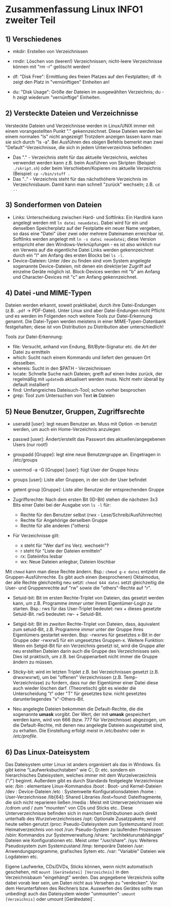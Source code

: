 # Zusammenfassung Linux INFO1 zweiter Teil

## 1) Verschiedenes
- mkdir: Erstellen von Verzeichnissen
- rmdir: Löschen von (leeren!) Verzeichnissen; nicht-leere Verzeichnisse
  können mit "rm -r" gelöscht werden!

- df: "Disk Free": Ermittlung des freien Platzes auf den Festplatten; df -h
  zeigt den Platz in "vernünftigen" Einheiten an!
- du: "Disk Usage": Größe der Dateien im ausgewählten Verzeichnis; du -h
  zeigt wiederum "vernünftige" Einheiten.

## 2) Versteckte Dateien und Verzeichnisse

Versteckte Dateien und Verzeichnisse werden in Linux/UNIX immer mit einem
vorangestellten Punkt "." gekennzeichnet. Diese Dateien werden bei einem
normalen "ls" nicht angezeigt! Trotzdem anzeigen lassen kann man sie sich
durch "ls -a".
Bei Ausführen des obigen Befehls bemerkt man zwei "Default"-Verzeichnisse,
die sich in jedem Unterverzeichnis befinden:
- Das "." - Verzeichnis steht für das aktuelle Verzeichnis, welches
  verwendet werden kann z.B. beim Ausführen von Skripten (Beispiel:
  `./skript.sh`) oder beim Verschieben/Kopieren ins aktuelle Verzeichnis
  (Beispiel: `cp ~/bin/stuff .`
- Das ".." - Verzeichnis steht für das nächsthöhere Verzeichnis im
  Verzeichnisbaum. Damit kann man schnell "zurück" wechseln; z.B. `cd ..`

## 3) Sonderformen von Dateien

- Links: Unterscheidung zwischen Hard- und Softlinks: Ein Hardlink kann
  angelegt werden mit `ln datei neuedatei`. Dabei wird für ein und denselben
  Speicherplatz auf der Festplatte ein neuer Name vergeben, so dass eine
  "Datei" über zwei oder mehrere Dateinamen erreichbar ist.
  Softlinks werden angelegt mit `ln -s datei neuedatei`; diese Version
  entspricht eher den Windows-Verknüpfungen - es ist also wirklich nur ein
  Verweis auf die eigentliche Datei
  Links werden gekennzeichnet durch ein "l" am Anfang des ersten Blocks bei
  `ls -l`.
- Device-Dateien: Unter /dev zu finden sind vom System angelegte sogenannte
  Device-Dateien, mit denen ein direkt(er)er Zugriff auf einzelne Geräte möglich
  ist. Block-Devices werden mit "b" am Anfang und Character-Devices mit "c" am
  Anfang gekennzeichnet.

## 4) Datei -und MIME-Typen

Dateien werden erkannt, soweit praktikabel, durch ihre Datei-Endungen (z.B.
`.pdf` -> PDF-Datei). Unter Linux sind aber Datei-Endungen nicht Pflicht und
es werden im Folgenden noch weitere Tools zur Datei-Erkennung genannt. Die
Datei-Typen werden meistens in einer MIME-Typen-Datenbank festgehalten; diese
ist von Distribution zu Distribution aber unterschiedlich!

Tools zur Datei-Erkennung:
- file: Versucht, anhand von Endung, Bit/Byte-Signatur etc. die Art der Datei zu
  ermitteln
- which: Sucht nach einem Kommando und liefert den genauen Ort desselben.
- whereis: Sucht in den $PATH - Verzeichnissen
- locate: Schnelle Suche nach Dateien; greift auf einen Index zurück, der
  regelmäßig mit `updatedb` aktualisert werden muss. Nicht mehr überall by
  default installiert!
- find: Umfangreiches Dateisuch-Tool; schon vorher besprochen
- grep: Tool zum Untersuchen von Text **in** Dateien

## 5) Neue Benutzer, Gruppen, Zugriffsrechte

- useradd [user]: legt neuen Benutzer an. Muss mit Option -m benutzt werden,
  um auch ein Home-Verzeichnis anzulegen
- passwd [user]: Ändert/erstellt das Passwort des aktuellen/angegebenen
  Users (nur root!)
- groupadd [Gruppe]: legt eine neue Benutzergruppe an. Eingetragen in
  /etc/groups
- usermod -a -G [Gruppe] [user]: fügt User der Gruppe hinzu
- groups [user]: Liste aller Gruppen, in der sich der User befindet
- getent group [Gruppe]: Liste aller Benutzer der entsprechenden Gruppe

- Zugriffsrechte: Nach dem ersten Bit (ID-Bit) stehen die nächsten 3x3 Bits
  einer Datei bei der Ausgabe von `ls -l` für:
  - Rechte für den Benutzer selbst (rwx - Lese/Schreib/Ausführrechte)
  - Rechte für Angehörige derselben Gruppe
  - Rechte für alle anderen ("others)
- Für Verzeichnisse gilt:
  - x steht für "Wer darf ins Verz. wechseln"?
  - r steht für "Liste der Dateien ermitteln"
  - rx: Dateiinfos lesbar
  - wx: Neue Dateien anlegbar, Dateien löschbar

Mit `chmod` kann man diese Rechte ändern. Bsp.: `chmod g-x datei` entzieht die
Gruppen-Ausführrechte. Es gibt auch einen (besprochenen) Oktalmodus, der alle
Rechte gleichzeitig neu setzt: `chmod 644 datei` setzt gleichzeitig die
User- und Gruppenrechte auf "rw" sowie die "others"-Rechte auf "r".

- Setuid-bit: Bit im ersten Rechte-Triplet von Dateien, das gesetzt werden
  kann, um z.B. Programme *immer* unter ihrem Eigentümer-Login zu starten.
  Bsp.: rws für das User-Triplet bedeutet: rwx + dieses gesetzte Setuid-Bit.
  rwS bedeutet: rw- + Setuid-Bit.
- Setgid-bit: Bit im *zweiten* Rechte-Triplet von Dateien, dass, äquivalent
  zum setuid-Bit, z.B. Programme *immer* unter der Gruppe ihres Eigentümers
  gestartet werden. Bsp: -rwxrws für gesetztes x-Bit in der Gruppe oder
  -rwxrwS für ein ungesetztes Gruppen-x.
  Weitere Funktion: Wenn ein Setgid-Bit für ein Verzeichnis gesetzt ist, wird
  die Gruppe aller neu erstellten Dateien darin auch die Gruppe des
  Verzeichnisses sein. Dies ist praktisch, um z.B. bei Gruppenarbeit nicht
  immer die Gruppe ändern zu müssen.
- Sticky-bit: wird im letzten Triplet z.B. bei Verzeichnissen gesetzt (z.B.
  drwxrwxrwt), um bei "offenen" Verzeichnissen (z.B. Temp-Verzeichnisse) zu
  fordern, dass nur der Eigentümer einer Datei diese auch wieder löschen darf.
  (Theoretisch) gibt es wieder die Unterscheidung "t" oder "T" für gesetztes
  bzw. nicht gesetztes darunterliegendes "x"-Others-Bit.

- Neu angelegte Dateien bekommen die Default-Rechte, die die sogenannte
  **umask** vorgibt. Der Wert, der mit **umask** gespeichert werden kann, wird
  von 666 (bzw. 777 für Verzeichnisse) abgezogen, um die Default-Rechte, mit
  denen neu angelegte Dateien ausgestattet sind, zu erhalten. Die Einstellung
  erfolgt meist in */etc/bashrc* oder in */etc/profile*.

## 6) Das Linux-Dateisystem
Das Dateisystem unter Linux ist anders organisiert als das in Windows. Es gibt
keine "Laufwerksbuchstaben" wie C:, D: etc. sondern ein hierarchisches
Dateisystem, welches immer mit dem Wurzelverzeichnis ("/") beginnt. Außerdem
gibt es durch Standards festgelegte Verzeichnisse wie:
/bin : elementare Linux-Kommandos
/boot : Boot- und Kernel-Dateien
/dev : Device-Dateien
/etc : Systemweite Konfigurationsdateien
/home : User-Verzeichnisse
/lib[64]: Shared Libraries
/lost+found: Dateifragmente, die sich nicht reparieren ließen
/media : Meist mit Unterverzeichnissen wie /cdrom und /<usb-stick-name> zum
"mounten" von CDs und Sticks etc.. Diese Unterverzeichnisse befinden sich in
manchen Distributionen auch direkt unterhalb des Wurzelverzeichnisses
/opt: Optionale Zusatzpakete; wird heute selten genutzt
/proc: Pseudo-Dateisystem zum Systemzustand
/root: Heimatverzeichnis von root
/run: Pseudo-System zu laufenden Prozessen
/sbin: Kommandos zur Systemverwaltung
/share: "architekturunabhängige" Dateien wie Konfigurationen etc. Meist unter
"/usr/share".
/sys: Weiteres Pseudosystem zum Systemzustand
/tmp: temporäre Dateien
/usr: Anwendungsprogramme, grafisches Sytem etc.
/var: "Variable" Dateien wie Logdateien etc.

Eigene Laufwerke, CDs/DVDs, Sticks können, wenn nicht automatisch geschehen, mit
`mount [Gerätedatei] [Verzeichnis]` in den Verzeichnisbaum "eingehängt" werden.
Das angegebene Verzeichnis sollte dabei vorab leer sein, um Daten nicht aus
Versehen zu "verdecken".
Vor dem Herunterfahren des Rechners bzw. Auswerfen des Gerätes sollte man
unbedingt auch das Dateisystem wieder "unmounten": `umount [Verzeichnis]` oder
umount [Gerätedatei]`.

